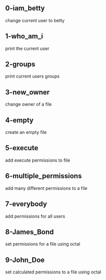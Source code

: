 ## 0-iam_betty 

change current user to betty

## 1-who_am_i

print the current user

## 2-groups

print current users groups

## 3-new_owner

change owner of a file

## 4-empty

create an empty file

## 5-execute

add execute permissions to file

## 6-multiple_permissions

add many different permissions to a file

## 7-everybody

add permissions for all users

## 8-James_Bond

set permissions for a file using octal

## 9-John_Doe

set calculated permissions to a file using octal
